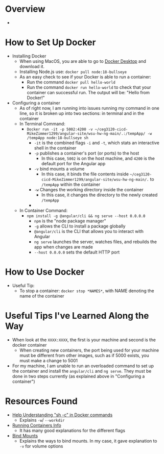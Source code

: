 # Overview
- 
# How to Set Up Docker
- Installing Docker
	- When using MacOS, you are able to go to [Docker Desktop](https://www.docker.com/products/docker-desktop/) and download it.
	- Installing Node.js use: `docker pull node:18-bullseye`
	- As an easy check to see if your Docker is able to run a container:
		- Run the command `docker pull hello-world`
		- Run the command `docker run hello-world` to check that your container can successful run. The output will be: "Hello from Docker!"
- Configuring a container
	- As of right now, I am running into issues running my command in one line, so it is broken up into two sections: in terminal and in the container
	- In Terminal Command:
		- `Docker run -it -p 5002:4200 -v ~/ceg3120-cicd-MikeZimmer1299/angular-site/wsu-hw-ng-main/.:/tempApp/ -w /tempApp node:18-bullseye sh`
			- `-it` is the combined flags `-i` and `-t`, which stats an interactive shell in the container
			- `-p` publishes a container's port (or ports) to the host
				- In this case, `5002` is on the host machine, and `4200` is the default port for the Angular app
			- `-v` bind mounts a volume
				- In this case, it binds the file contents inside `~/ceg3120-cicd-MikeZimmer1299/angular-site/wsu-hw-ng-main/.` to `/tempApp` within the container
			- `-w` Changes the working directory inside the container
				- In this case, it changes the directory to the newly created `/tempApp`
			- 
	- In Container Command:
		- `npm install -g @angular/cli && ng serve --host 0.0.0.0`
			- `npm` is the "node package manager"
			- `-g` allows the CLI to install a package globally
			- `@angular/cli` is the CLI that allows you to interact with Angular
			- `ng serve` launches the server, watches files, and rebuilds the app when changes are made
			- `--host 0.0.0.0` sets the default HTTP port 
# How to Use Docker
- Useful Tip:
	- To stop a container: `docker stop *NAMES*`, with NAME denoting the name of the container

# Useful Tips I've Learned Along the Way
- When look at the `XXXX:XXXX`, the first is your machine and second is the docker container
	- When creating new containers, the port being used for your machine must be different from other images, such as if 5000 exists, you must make a change to 5001
- For my machine, I am unable to run an overloaded command to set up the container and install the `angular/cli` and `ng serve`. They must be done in two steps currently (as explained above in "Configuring a container")

# Resources Found
- [Help Understanding "sh -c" in Docker commands](https://docs.docker.com/reference/cli/docker/container/exec/)
	- Explains `-w`/ `--workdir`
- [Running Containers Info](https://docs.docker.com/engine/containers/run/)
	- It has many good explanations for the different flags 
- [Bind Mounts](https://docs.docker.com/engine/storage/bind-mounts/)
	- Explains the ways to bind mounts. In my case, it gave explanation to `-v` for volume options